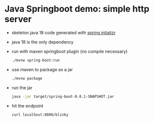 # Java Springboot demo: simple http server
- skeleton java 18 code generated with [spring intializr](https://start.spring.io)
- java 18 is the only dependency

- run with maven springboot plugin (no compile necessary)
    ```sh
    ./mvnw spring-boot:run
    ```

- use maven to package as a jar 
    ```sh
    ./mvnw package
    ```

- run the jar
    ```sh
    java -jar target/spring-boot-0.0.1-SNAPSHOT.jar
    ```

- hit the endpoint
    ```sh
    curl localhost:8080/blinky
    ```